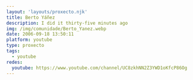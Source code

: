 ```yaml
---
layout: 'layouts/proxecto.njk'
title: Berto Yáñez
description: I did it thirty-five minutes ago
img: /img/comunidade/Berto_Yanez.webp
date: 2006-09-18 13:50:11
platform: youtube
type: proxecto
tags:
  - youtube
redes:
  youtube: https://www.youtube.com/channel/UC8zkhNN2Z3YWD1oKfcP86Og
---
```

